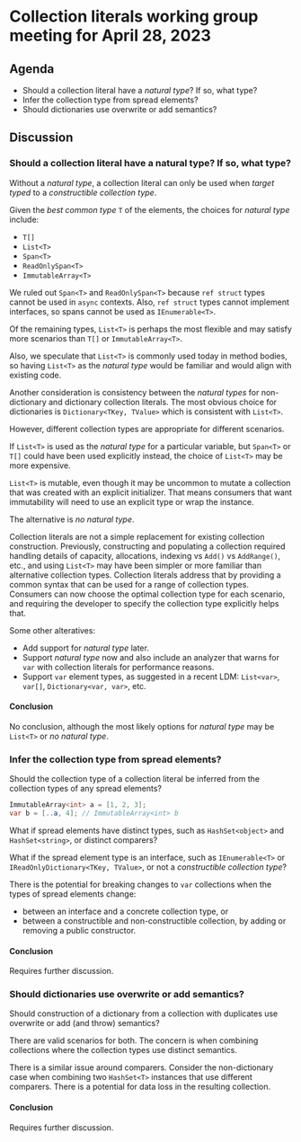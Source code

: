 # Collection literals working group meeting for April 28, 2023

## Agenda

* Should a collection literal have a *natural type*? If so, what type?
* Infer the collection type from spread elements?
* Should dictionaries use overwrite or add semantics?

## Discussion

### Should a collection literal have a natural type? If so, what type?
[natural-type]: #natural-type

Without a *natural type*, a collection literal can only be used when *target typed* to a *constructible collection type*.

Given the *best common type* `T` of the elements, the choices for *natural type* include:
* `T[]`
* `List<T>`
* `Span<T>`
* `ReadOnlySpan<T>`
* `ImmutableArray<T>`

We ruled out `Span<T>` and `ReadOnlySpan<T>` because `ref struct` types cannot be used in `async` contexts.
Also, `ref struct` types cannot implement interfaces, so spans cannot be used as `IEnumerable<T>`.

Of the remaining types, `List<T>` is perhaps the most flexible and may satisfy more scenarios than `T[]` or `ImmutableArray<T>`.

Also, we speculate that `List<T>` is commonly used today in method bodies, so having `List<T>` as the *natural type* would be familiar and would align with existing code.

Another consideration is consistency between the *natural types* for non-dictionary and dictionary collection literals. The most obvious choice for dictionaries is `Dictionary<TKey, TValue>` which is consistent with `List<T>`.

However, different collection types are appropriate for different scenarios.

If `List<T>` is used as the *natural type* for a particular variable, but `Span<T>` or `T[]` could have been used explicitly instead, the choice of `List<T>` may be more expensive.

`List<T>` is mutable, even though it may be uncommon to mutate a collection that was created with an explicit initializer. That means consumers that want immutability will need to use an explicit type or wrap the instance.

The alternative is *no natural type*.

Collection literals are not a simple replacement for existing collection construction.
Previously, constructing and populating a collection required handling details of capacity, allocations, indexing vs `Add()` vs `AddRange()`, etc., and using `List<T>` may have been simpler or more familiar than alternative collection types.
Collection literals address that by providing a common syntax that can be used for a range of collection types.
Consumers can now choose the optimal collection type for each scenario, and requiring the developer to specify the collection type explicitly helps that.

Some other alteratives:
* Add support for *natural type* later.
* Support *natural type* now and also include an analyzer that warns for `var` with collection literals for performance reasons.
* Support `var` element types, as suggested in a recent LDM: `List<var>`, `var[]`, `Dictionary<var, var>`, etc.

#### Conclusion
No conclusion, although the most likely options for *natural type* may be `List<T>` or *no natural type*.

### Infer the collection type from spread elements?
[infer-from-spread]: #infer-from-spread

Should the collection type of a collection literal be inferred from the collection types of any spread elements?
```csharp
ImmutableArray<int> a = [1, 2, 3];
var b = [..a, 4]; // ImmutableArray<int> b
```

What if spread elements have distinct types, such as `HashSet<object>` and `HashSet<string>`, or distinct comparers?

What if the spread element type is an interface, such as `IEnumerable<T>` or `IReadOnlyDictionary<TKey, TValue>`, or not a *constructible collection type*?

There is the potential for breaking changes to `var` collections when the types of spread elements change:
* between an interface and a concrete collection type, or
* between a constructible and non-constructible collection, by adding or removing a public constructor.

#### Conclusion
Requires further discussion.

### Should dictionaries use overwrite or add semantics?
[overwrite-or-add]: #overwrite-or-add

Should construction of a dictionary from a collection with duplicates use overwrite or add (and throw) semantics?

There are valid scenarios for both.
The concern is when combining collections where the collection types use distinct semantics.

There is a similar issue around comparers.
Consider the non-dictionary case when combining two `HashSet<T>` instances that use different comparers. There is a potential for data loss in the resulting collection.

#### Conclusion
Requires further discussion.